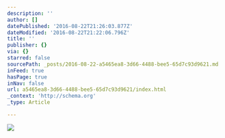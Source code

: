 ```yaml
---
description: ''
author: []
datePublished: '2016-08-22T21:26:03.877Z'
dateModified: '2016-08-22T21:22:06.796Z'
title: ''
publisher: {}
via: {}
starred: false
sourcePath: _posts/2016-08-22-a5465ea8-3d66-4488-bee5-65d7c93d9621.md
inFeed: true
hasPage: true
inNav: false
url: a5465ea8-3d66-4488-bee5-65d7c93d9621/index.html
_context: 'http://schema.org'
_type: Article

---
```

![](https://the-grid-user-content.s3-us-west-2.amazonaws.com/0099832a-2822-4b27-8103-1c4f96fc735d.jpg)